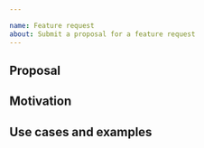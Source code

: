 ```yaml
---

name: Feature request
about: Submit a proposal for a feature request
---
```


## Proposal


## Motivation


## Use cases and examples
